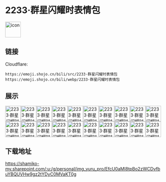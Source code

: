 # 2233·群星闪耀时表情包
<img src="https://emoji.shojo.cn/bili/src/2233·群星闪耀时表情包/icon.png" width="50" height="50" alt="icon">

## 链接
Cloudflare:
```
https://emoji.shojo.cn/bili/src/2233·群星闪耀时表情包
https://emoji.shojo.cn/bili/webp/2233·群星闪耀时表情包
```
## 展示
<img src="https://emoji.shojo.cn/bili/src/2233·群星闪耀时表情包/2233·群星闪耀时表情包-摸摸头.png" width="50" height="50" alt="2233·群星闪耀时表情包-摸摸头"><img src="https://emoji.shojo.cn/bili/src/2233·群星闪耀时表情包/2233·群星闪耀时表情包-达咩.png" width="50" height="50" alt="2233·群星闪耀时表情包-达咩"><img src="https://emoji.shojo.cn/bili/src/2233·群星闪耀时表情包/2233·群星闪耀时表情包-比心.png" width="50" height="50" alt="2233·群星闪耀时表情包-比心"><img src="https://emoji.shojo.cn/bili/src/2233·群星闪耀时表情包/2233·群星闪耀时表情包-拜拜.png" width="50" height="50" alt="2233·群星闪耀时表情包-拜拜"><img src="https://emoji.shojo.cn/bili/src/2233·群星闪耀时表情包/2233·群星闪耀时表情包-干杯.png" width="50" height="50" alt="2233·群星闪耀时表情包-干杯"><img src="https://emoji.shojo.cn/bili/src/2233·群星闪耀时表情包/2233·群星闪耀时表情包-亲亲.png" width="50" height="50" alt="2233·群星闪耀时表情包-亲亲"><img src="https://emoji.shojo.cn/bili/src/2233·群星闪耀时表情包/2233·群星闪耀时表情包-晚安.png" width="50" height="50" alt="2233·群星闪耀时表情包-晚安"><img src="https://emoji.shojo.cn/bili/src/2233·群星闪耀时表情包/2233·群星闪耀时表情包-惊了.png" width="50" height="50" alt="2233·群星闪耀时表情包-惊了"><img src="https://emoji.shojo.cn/bili/src/2233·群星闪耀时表情包/2233·群星闪耀时表情包-谢谢.png" width="50" height="50" alt="2233·群星闪耀时表情包-谢谢"><img src="https://emoji.shojo.cn/bili/src/2233·群星闪耀时表情包/2233·群星闪耀时表情包-在吗.png" width="50" height="50" alt="2233·群星闪耀时表情包-在吗"><img src="https://emoji.shojo.cn/bili/src/2233·群星闪耀时表情包/2233·群星闪耀时表情包-贴贴.png" width="50" height="50" alt="2233·群星闪耀时表情包-贴贴"><img src="https://emoji.shojo.cn/bili/src/2233·群星闪耀时表情包/2233·群星闪耀时表情包-吨吨吨.png" width="50" height="50" alt="2233·群星闪耀时表情包-吨吨吨"><img src="https://emoji.shojo.cn/bili/src/2233·群星闪耀时表情包/2233·群星闪耀时表情包-我想想.png" width="50" height="50" alt="2233·群星闪耀时表情包-我想想"><img src="https://emoji.shojo.cn/bili/src/2233·群星闪耀时表情包/2233·群星闪耀时表情包-疑问.png" width="50" height="50" alt="2233·群星闪耀时表情包-疑问"><img src="https://emoji.shojo.cn/bili/src/2233·群星闪耀时表情包/2233·群星闪耀时表情包-记仇.png" width="50" height="50" alt="2233·群星闪耀时表情包-记仇"><img src="https://emoji.shojo.cn/bili/src/2233·群星闪耀时表情包/2233·群星闪耀时表情包-冲呀.png" width="50" height="50" alt="2233·群星闪耀时表情包-冲呀"><img src="https://emoji.shojo.cn/bili/src/2233·群星闪耀时表情包/2233·群星闪耀时表情包-许愿.png" width="50" height="50" alt="2233·群星闪耀时表情包-许愿"><img src="https://emoji.shojo.cn/bili/src/2233·群星闪耀时表情包/2233·群星闪耀时表情包-ok.png" width="50" height="50" alt="2233·群星闪耀时表情包-ok"><img src="https://emoji.shojo.cn/bili/src/2233·群星闪耀时表情包/2233·群星闪耀时表情包-nice.png" width="50" height="50" alt="2233·群星闪耀时表情包-nice"><img src="https://emoji.shojo.cn/bili/src/2233·群星闪耀时表情包/2233·群星闪耀时表情包-看看你的.png" width="50" height="50" alt="2233·群星闪耀时表情包-看看你的">

## 下载地址

https://shamiko-my.sharepoint.com/:u:/g/personal/img_yuru_pro/EfcU0aMI8tpBo2zWCDvfbuYBQUVHw9gz2tYDyC0MVaKT0g